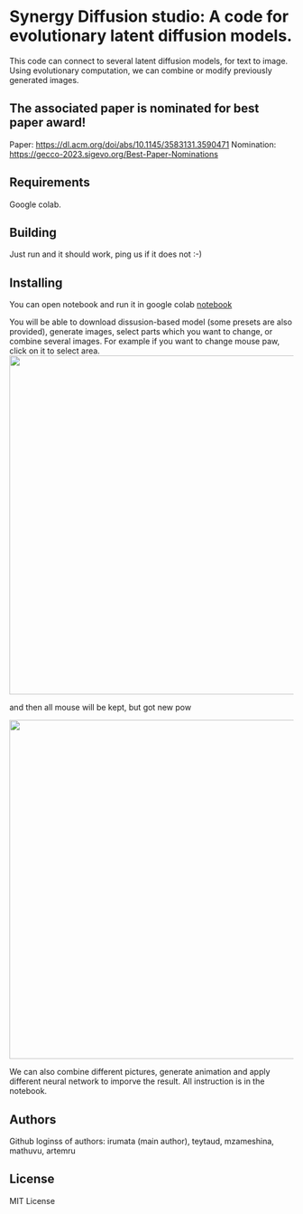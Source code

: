 
# Synergy Diffusion studio: A code for evolutionary latent diffusion models.
This code  can connect to several latent diffusion models, for text to image.
Using evolutionary computation, we can combine or modify previously generated images.

## The associated paper is nominated for best paper award!
Paper:  https://dl.acm.org/doi/abs/10.1145/3583131.3590471
Nomination: https://gecco-2023.sigevo.org/Best-Paper-Nominations

## Requirements
Google colab.

## Building 
Just run and it should work, ping us if it does not :-)

## Installing 
You can open notebook and run it in google colab  [notebook](https://github.com/fbsamples/sdstudio/blob/main/Diffusion_Studio_0_9.ipynb)

You will be able to download dissusion-based model (some presets are also provided), generate images, select parts which you want to change, or combine several images.
For example if you want to change mouse paw, click on it to select area.
<img src="https://github.com/fbsamples/sdstudio/assets/7793596/78c00b04-2e55-4230-91bd-30ecd9d6b7b0"  width="600" >

and then all mouse will be kept, but got new pow

<img src="https://github.com/fbsamples/sdstudio/assets/7793596/b57db6cb-04c7-4f52-aa13-22934ee8bf58"  width="600" >


We can also combine different pictures, generate animation and apply different neural network to imporve the result.
All instruction is in the notebook.

## Authors
Github loginss of authors: irumata (main author), teytaud, mzameshina, mathuvu, artemru

## License
MIT License
